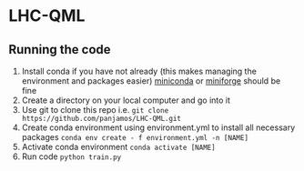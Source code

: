 # LHC-QML
## Running the code
1. Install conda if you have not already (this makes managing the environment and packages easier) 
  [miniconda](https://docs.conda.io/en/latest/miniconda.html) or [miniforge](https://github.com/conda-forge/miniforge) should be fine
3. Create a directory on your local computer and go into it
4. Use git to clone this repo i.e.
	`git clone https://github.com/panjamos/LHC-QML.git`
4. Create conda environment using environment.yml to install all necessary packages
	`conda env create - f environment.yml -n [NAME]`
5. Activate conda environment
	`conda activate [NAME]`
6. Run code
	`python train.py`
